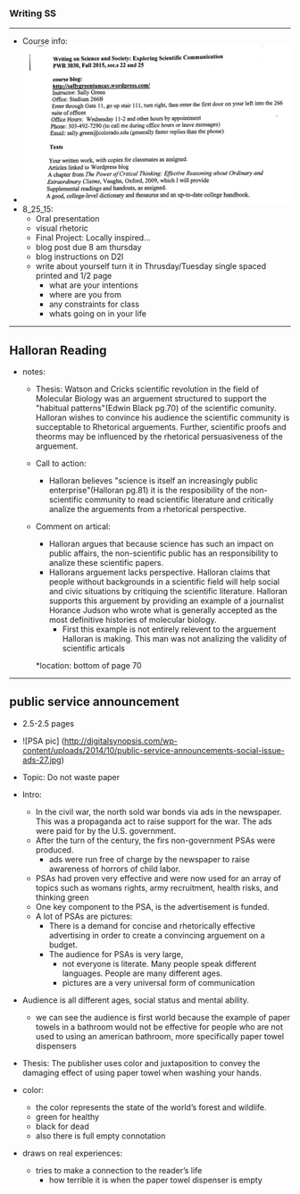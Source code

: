 
### Writing SS
---
  * Course info:
  * ![Top of syl](https://github.com/Matt-McNichols/perl/blob/master/WSS/WSS_syl.jpg)
  * 8_25_15:
    * Oral presentation
    * visual rhetoric 
    * Final Project: Locally inspired...
    * blog post due 8 am thursday
    * blog instructions on D2l
    * write about yourself turn it in Thrusday/Tuesday
    single spaced printed and 1/2 page
      * what are your intentions 
      * where are you from 
      * any constraints for class
      * whats going on in your life
 
---
## Halloran Reading

* notes: 
  * Thesis: 
    Watson and Cricks scientific revolution in the field of Molecular Biology was an arguement structured to support the "habitual patterns"(Edwin Black pg.70) of the scientific comunity. Halloran wishes to convince his audience the scientific community is succeptable to Rhetorical arguements. Further, scientific proofs and theorms may be influenced by the rhetorical persuasiveness of the arguement.
  * Call to action: 
    * Halloran believes "science is itself an increasingly public enterprise"(Halloran pg.81) it is the resposibility of the non-scientific community to read scientific literature and critically analize the arguements from a rhetorical perspective.  

  * Comment on artical:
    * Halloran argues that because science has such an impact on public affairs, the non-scientific public has an responsibility to analize these scientific papers.
    * Hallorans arguement lacks perspective. Halloran claims that people without backgrounds in a scientific field will help social and civic situations by critiquing the scientific literature. Halloran supports this arguement by providing an example of a journalist Horance Judson who wrote what is generally accepted as the most definitive histories of molecular biology. 
      * First this example is not entirely relevent to the arguement Halloran is making. This man was not analizing the validity of scientific articals

    *location: bottom of page 70

---
## public service announcement
  * 2.5-2.5 pages 
  * ![PSA pic] (http://digitalsynopsis.com/wp-content/uploads/2014/10/public-service-announcements-social-issue-ads-27.jpg)

  * Topic: Do not waste paper

  * Intro: 
    * In the civil war, the north sold war bonds via ads in the newspaper. This was a propaganda act to raise support for the war. The ads were paid for by the U.S. government.
    * After the turn of the century, the firs non-government PSAs were produced.
      * ads were run free of charge by the newspaper to raise awareness of horrors of child labor.
    * PSAs had proven very effective and were now used for an array of topics such as womans rights, army recruitment, health risks, and thinking green
    * One key component to the PSA, is the advertisement is funded.
    * A lot of PSAs are pictures:
      * There is a demand for concise and rhetorically effective advertising in order to create a convincing arguement on a budget.
      * The audience for PSAs is very large,
        * not everyone is literate. Many people speak different languages. People are many different ages.
        * pictures are a very universal form of communication

  * Audience is all different ages, social status and mental ability.
    * we can see the audience is first world because the example of paper towels in a bathroom would not be effective for people who are not used to using an american bathroom,
      more specifically paper towel dispensers

  * Thesis: The publisher uses color and juxtaposition to convey the damaging effect of using paper towel when washing your hands.   

  * color:
    * the color represents the state of the world’s forest and wildlife.  
    * green for healthy
    * black for dead
    * also there is full empty connotation

  * draws on real experiences:
    * tries to make a connection to the reader’s life
      * how terrible it is when the paper towel dispenser is empty 

